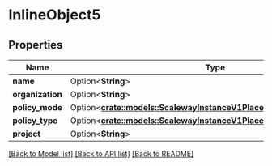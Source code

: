 # InlineObject5

## Properties

Name | Type | Description | Notes
------------ | ------------- | ------------- | -------------
**name** | Option<**String**> |  | [optional]
**organization** | Option<**String**> |  | [optional]
**policy_mode** | Option<[**crate::models::ScalewayInstanceV1PlacementGroupPolicyMode**](scaleway.instance.v1.PlacementGroup.PolicyMode.md)> |  | [optional]
**policy_type** | Option<[**crate::models::ScalewayInstanceV1PlacementGroupPolicyType**](scaleway.instance.v1.PlacementGroup.PolicyType.md)> |  | [optional]
**project** | Option<**String**> |  | [optional]

[[Back to Model list]](../README.md#documentation-for-models) [[Back to API list]](../README.md#documentation-for-api-endpoints) [[Back to README]](../README.md)


